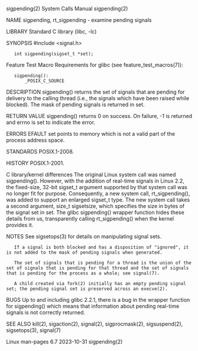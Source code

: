 sigpending(2)                                                                               System Calls Manual                                                                               sigpending(2)

NAME
       sigpending, rt_sigpending - examine pending signals

LIBRARY
       Standard C library (libc, -lc)

SYNOPSIS
       #include <signal.h>

       int sigpending(sigset_t *set);

   Feature Test Macro Requirements for glibc (see feature_test_macros(7)):

       sigpending():
           _POSIX_C_SOURCE

DESCRIPTION
       sigpending()  returns  the  set of signals that are pending for delivery to the calling thread (i.e., the signals which have been raised while blocked).  The mask of pending signals is returned in
       set.

RETURN VALUE
       sigpending() returns 0 on success.  On failure, -1 is returned and errno is set to indicate the error.

ERRORS
       EFAULT set points to memory which is not a valid part of the process address space.

STANDARDS
       POSIX.1-2008.

HISTORY
       POSIX.1-2001.

   C library/kernel differences
       The original Linux system call was named sigpending().  However, with the addition of real-time signals in Linux 2.2, the fixed-size, 32-bit sigset_t argument supported by that system call was  no
       longer  fit  for  purpose.  Consequently, a new system call, rt_sigpending(), was added to support an enlarged sigset_t type.  The new system call takes a second argument, size_t sigsetsize, which
       specifies the size in bytes of the signal set in set.  The glibc sigpending() wrapper function hides these details from us, transparently calling rt_sigpending() when the kernel provides it.

NOTES
       See sigsetops(3) for details on manipulating signal sets.

       If a signal is both blocked and has a disposition of "ignored", it is not added to the mask of pending signals when generated.

       The set of signals that is pending for a thread is the union of the set of signals that is pending for that thread and the set of signals that is pending for the process as a whole; see signal(7).

       A child created via fork(2) initially has an empty pending signal set; the pending signal set is preserved across an execve(2).

BUGS
       Up to and including glibc 2.2.1, there is a bug in the wrapper function for sigpending() which means that information about pending real-time signals is not correctly returned.

SEE ALSO
       kill(2), sigaction(2), signal(2), sigprocmask(2), sigsuspend(2), sigsetops(3), signal(7)

Linux man-pages 6.7                                                                              2023-10-31                                                                                   sigpending(2)

